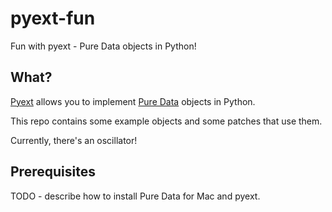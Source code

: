 # pyext-fun
Fun with pyext - Pure Data objects in Python!

## What?

[Pyext](http://grrrr.org/research/software/py/) allows you to implement [Pure Data](http://puredata.info) objects in Python.

This repo contains some example objects and some patches that use them.

Currently, there's an oscillator!

## Prerequisites

TODO - describe how to install Pure Data for Mac and pyext.
